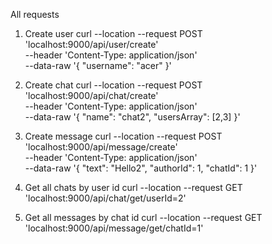 All requests

1. Create user
curl --location --request POST 'localhost:9000/api/user/create' \
--header 'Content-Type: application/json' \
--data-raw '{
    "username": "acer"
}'


2. Create chat
curl --location --request POST 'localhost:9000/api/chat/create' \
--header 'Content-Type: application/json' \
--data-raw '{
    "name": "chat2",
    "usersArray": [2,3]
}'


3. Create message
curl --location --request POST 'localhost:9000/api/message/create' \
--header 'Content-Type: application/json' \
--data-raw '{
    "text": "Hello2",
    "authorId": 1,
    "chatId": 1
}'


4. Get all chats by user id
curl --location --request GET 'localhost:9000/api/chat/get/userId=2'


5. Get all messages by chat id
curl --location --request GET 'localhost:9000/api/message/get/chatId=1'
